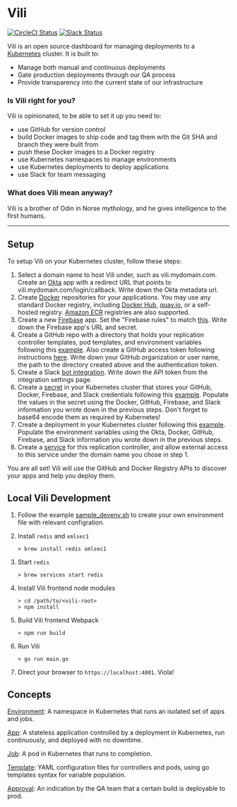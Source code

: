 # Vili

[![CircleCI Status](https://circleci.com/gh/airware/vili.svg?style=shield)](https://circleci.com/gh/airware/vili)
[![Slack Status](https://vili-slackin.herokuapp.com/badge.svg)](https://vili-slackin.herokuapp.com/)

Vili is an open source dashboard for managing deployments to a [Kubernetes](http://kubernetes.io/) cluster. It is built to:

- Manage both manual and continuous deployments
- Gate production deployments through our QA process
- Provide transparency into the current state of our infrastructure


### Is Vili right for you?

Vili is opinionated, to be able to set it up you need to:

- use GitHub for version control
- build Docker images to ship code and tag them with the Git SHA and branch they were built from
- push these Docker images to a Docker registry
- use Kubernetes namespaces to manage environments
- use Kubernetes deployments to deploy applications
- use Slack for team messaging

### What does Vili mean anyway?

Vili is a brother of Odin in Norse mythology, and he gives intelligence to the first humans.

<hr>

## Setup
To setup Vili on your Kubernetes cluster, follow these steps:

1. Select a domain name to host Vili under, such as vili.mydomain.com. Create an [Okta](https://www.okta.com/) app with a redirect URL that points to vili.mydomain.com/login/callback. Write down the Okta metadata url.
2. Create [Docker](https://www.docker.com/) repositories for your applications. You may use any standard Docker registry, including [Docker Hub](https://hub.docker.com/), [quay.io](https://quay.io/), or a self-hosted registry. [Amazon ECR](https://aws.amazon.com/ecr/) registries are also supported.
3. Create a new [Firebase](https://www.firebase.com/) app. Set the "Firebase rules" to match [this](docs/installation/firebase_security.json). Write down the Firebase app's URL and secret.
4. Create a GitHub repo with a directory that holds your replication controller templates, pod templates, and environment variables following this [example](docs/examples/github). Also create a GitHub access token following instructions [here](https://help.github.com/articles/creating-an-access-token-for-command-line-use/). Write down your GitHub organization or user name, the path to the directory created above and the authentication token.
5. Create a Slack [bot integration](https://api.slack.com/bot-users). Write down the API token from the integration settings page.
6. Create a [secret](http://kubernetes.io/v1.1/docs/user-guide/secrets.html) in your Kubernetes cluster that stores your GitHub, Docker, Firebase, and Slack credentials following this [example](https://github.com/airware/vili/blob/master/docs/examples/simple/secret.yaml). Populate the values in the secret using the Docker, GitHub, Firebase, and Slack information you wrote down in the previous steps. Don't forget to base64 encode them as required by Kubernetes!
7. Create a deployment in your Kubernetes cluster following this [example](docs/examples/simple/deployment.yaml). Populate the environment variables using the Okta, Docker, GitHub, Firebase, and Slack information you wrote down in the previous steps.
8. Create a [service](http://kubernetes.io/v1.1/docs/user-guide/services.html) for this replication controller, and allow external access to this service under the domain name you chose in step 1.

You are all set! Vili will use the GitHub and Docker Registry APIs to discover your apps and help you deploy them.

## Local Vili Development

1. Follow the example [sample_devenv.sh](sample_devenv.sh) to create your own environment file with relevant configration.

1. Install `redis` and `xmlsec1`

   ```
   > brew install redis xmlsec1
   ```

1. Start `redis`

   ```
   > brew services start redis
   ```

1. Install Vili frontend node modules

   ```
   > cd /path/to/<vili-root>
   > npm install
   ```

1. Build Vili frontend Webpack

   ```
   > npm run build
   ```

1. Run Vili

   ```
   > go run main.go
   ```

1. Direct your browser to `https://localhost:4001`.  Viola!


## Concepts

[Environment](docs/environments.md): A namespace in Kubernetes that runs an isolated set of apps and jobs.

[App](docs/apps.md): A stateless application controlled by a deployment in Kubernetes, run continuously, and deployed with no downtime.

[Job](docs/jobs.md): A pod in Kubernetes that runs to completion.

[Template](docs/templates.md): YAML configuration files for controllers and pods, using go templates syntax for variable population.

[Approval](docs/approvals.md): An indication by the QA team that a certain build is deployable to prod.

